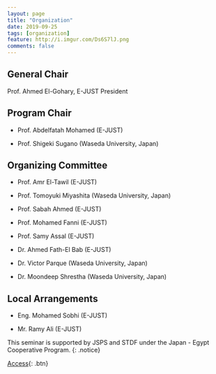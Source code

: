 ```yaml
---
layout: page
title: "Organization"
date: 2019-09-25
tags: [organization]
feature: http://i.imgur.com/Ds6S7lJ.png
comments: false
---
```



## General Chair
Prof. Ahmed El-Gohary, E-JUST President


## Program Chair

* Prof. Abdelfatah Mohamed (E-JUST)

* Prof. Shigeki Sugano (Waseda University, Japan)


## Organizing Committee

* Prof. Amr El-Tawil (E-JUST)

* Prof. Tomoyuki Miyashita (Waseda University, Japan)

* Prof. Sabah Ahmed (E-JUST)

* Prof. Mohamed Fanni (E-JUST)

* Prof. Samy Assal (E-JUST)

* Dr. Ahmed Fath-El Bab (E-JUST)

* Dr. Victor Parque (Waseda University, Japan)

* Dr. Moondeep Shrestha (Waseda University, Japan)


## Local Arrangements

* Eng. Mohamed Sobhi (E-JUST)

* Mr. Ramy Ali (E-JUST)


This seminar is supported by JSPS and STDF under the Japan - Egypt Cooperative Program.
{: .notice}

[Access](https://pemtr2019.github.io/venue/){: .btn}



